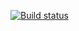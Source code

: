 [![Build status](https://ci.appveyor.com/api/projects/status/9k8lelgolr46v5m8?svg=true)](https://ci.appveyor.com/project/r616on/home-works-1-component)
